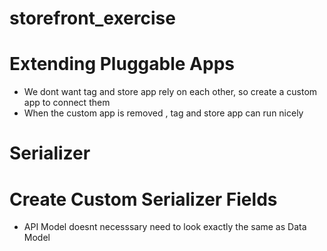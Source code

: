 # storefront_exercise

# Extending Pluggable Apps

- We dont want tag and store app rely on each other, so create a custom app to connect them
- When the custom app is removed , tag and store app can run nicely

# Serializer

# Create Custom Serializer Fields

- API Model doesnt necesssary need to look exactly the same as Data Model
